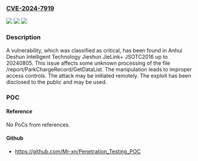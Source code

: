 ### [CVE-2024-7919](https://cve.mitre.org/cgi-bin/cvename.cgi?name=CVE-2024-7919)
![](https://img.shields.io/static/v1?label=Product&message=Jieshun%20JieLink%2B%20JSOTC2016&color=blue)
![](https://img.shields.io/static/v1?label=Version&message=%3D%2020240805%20&color=brighgreen)
![](https://img.shields.io/static/v1?label=Vulnerability&message=CWE-284%20Improper%20Access%20Controls&color=brighgreen)

### Description

A vulnerability, which was classified as critical, has been found in Anhui Deshun Intelligent Technology Jieshun JieLink+ JSOTC2016 up to 20240805. This issue affects some unknown processing of the file /report/ParkChargeRecord/GetDataList. The manipulation leads to improper access controls. The attack may be initiated remotely. The exploit has been disclosed to the public and may be used.

### POC

#### Reference
No PoCs from references.

#### Github
- https://github.com/Mr-xn/Penetration_Testing_POC

